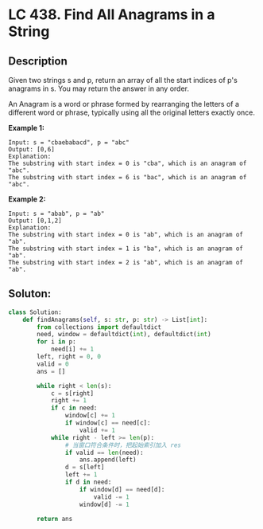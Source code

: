 # LC 438. Find All Anagrams in a String

## Description
Given two strings s and p, return an array of all the start indices of p's anagrams in s. You may return the answer in any order.

An Anagram is a word or phrase formed by rearranging the letters of a different word or phrase, typically using all the original letters exactly once.

__Example 1:__

```
Input: s = "cbaebabacd", p = "abc"
Output: [0,6]
Explanation:
The substring with start index = 0 is "cba", which is an anagram of "abc".
The substring with start index = 6 is "bac", which is an anagram of "abc".
```

__Example 2:__

```
Input: s = "abab", p = "ab"
Output: [0,1,2]
Explanation:
The substring with start index = 0 is "ab", which is an anagram of "ab".
The substring with start index = 1 is "ba", which is an anagram of "ab".
The substring with start index = 2 is "ab", which is an anagram of "ab".
```

## Soluton:

```py
class Solution:
    def findAnagrams(self, s: str, p: str) -> List[int]:
        from collections import defaultdict
        need, window = defaultdict(int), defaultdict(int)
        for i in p:
            need[i] += 1
        left, right = 0, 0
        valid = 0
        ans = []

        while right < len(s):
            c = s[right]
            right += 1
            if c in need:
                window[c] += 1
                if window[c] == need[c]:
                    valid += 1
            while right - left >= len(p):
                # 当窗口符合条件时，把起始索引加入 res
                if valid == len(need):
                    ans.append(left)
                d = s[left] 
                left += 1
                if d in need:
                    if window[d] == need[d]:
                        valid -= 1
                    window[d] -= 1
                    
        return ans
```